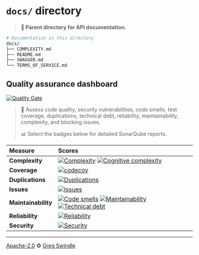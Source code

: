 # `docs/` directory
> **:open_file_folder: Parent directory for API documentation.**

```sh
# Documentation in this directory
docs/
├── COMPLEXITY.md
├── README.md
├── SWAGGER.md
└── TERMS_OF_SERVICE.md
```

## Quality assurance dashboard
[![Quality Gate][sonar-gate-img]][sonar-gate-url]

> 🔬  Assess code quality, security vulnerabilities, code smells, test coverage, duplications, technical debt, reliability, maintainability, complexity, and blocking issues.
>
> 📊 Select the badges below for detailed SonarQube reports.

| Measure             | Scores                                                             |
|:--------------------|:-------------------------------------------------------------------|
| **Complexity**      | [![Complexity][sonar-complexity-img]][sonar-complexity-url] [![Cognitive complexity][sonar-cognitive-img]][sonar-cognitive-url] |
| **Coverage**        | [![codecov](https://codecov.io/gh/gregswindle/open-api-archetypes/branch/master/graph/badge.svg)](https://codecov.io/gh/gregswindle/open-api-archetypes)       |
| **Duplications**    | [![Duplications][sonar-duplications-img]][sonar-duplications-url]  |
| **Issues**          | [![Issues][sonar-issues-img]][sonar-issues-url]                    |
| **Maintainability** | [![Code smells][sonar-code-smells-img]][sonar-code-smells-url]  [![Maintainability][sonar-maintainability-img]][sonar-maintainability-url] [![Technical debt][sonar-tech-debt-img]][sonar-tech-debt-url] |
| **Reliability**     | [![Reliability][sonar-reliability-img]][sonar-reliability-url]     |
| **Security**        | [![Security][sonar-security-img]][sonar-security-url]              |

---

[Apache-2.0][license-url] © [Greg Swindle][gregswindle-url]


[gregswindle-url]: https://github.com/gregswindle
[inch-ci-img]: http://inch-ci.org/github/gregswindle/open-api-archetypes.svg?branch=master
[inch-ci-url]: http://inch-ci.org/github/gregswindle/open-api-archetypes
[license-url]: https://www.apache.org/licenses/LICENSE-2.0
[sonar-code-smells-img]: http://sonarcloud.io/api/badges/measure?key=gregswindle-open-api-archetypes&metric=code_smells
[sonar-code-smells-url]: https://sonarcloud.io/component_measures/metric/code_smells/list?id=gregswindle-open-api-archetypes
[sonar-cognitive-img]: http://sonarcloud.io/api/badges/measure?key=gregswindle-open-api-archetypes&metric=cognitive_complexity
[sonar-cognitive-url]: https://sonarcloud.io/component_measures/metric/cognitive_complexity/list?id=gregswindle-open-api-archetypes
[sonar-complexity-img]: http://sonarcloud.io/api/badges/measure?key=gregswindle-open-api-archetypes&metric=function_complexity
[sonar-complexity-url]: https://sonarcloud.io/component_measures/domain/Complexity?id=gregswindle-open-api-archetypes
[sonar-coverage-img]: http://sonarcloud.io/api/badges/measure?key=gregswindle-open-api-archetypes&metric=coverage
[sonar-coverage-url]: https://sonarcloud.io/component_measures/domain/Coverage?id=gregswindle-open-api-archetypes
[sonar-duplications-img]: http://sonarcloud.io/api/badges/measure?key=gregswindle-open-api-archetypes&metric=duplicated_line_density
[sonar-duplications-url]: https://sonarcloud.io/component_measures/domain/Duplications?id=gregswindle-open-api-archetypes
[sonar-gate-img]: http://sonarcloud.io/api/badges/gate?key=gregswindle-open-api-archetypes
[sonar-gate-url]: http://sonarcloud.io/dashboard/index/gregswindle-open-api-archetypes
[sonar-issues-img]: http://sonarcloud.io/api/badges/measure?key=gregswindle-open-api-archetypes&metric=blocker_violations
[sonar-issues-url]: https://sonarcloud.io/component_measures/domain/Issues?id=gregswindle-open-api-archetypes
[sonar-maintainability-img]: http://sonarcloud.io/api/badges/measure?key=gregswindle-open-api-archetypes&metric=new_maintainability_rating
[sonar-maintainability-url]: https://sonarcloud.io/component_measures/domain/Maintainability?id=gregswindle-open-api-archetypes
[sonar-reliability-img]: http://sonarcloud.io/api/badges/measure?key=gregswindle-open-api-archetypes&metric=new_reliability_rating
[sonar-reliability-url]: https://sonarcloud.io/component_measures/domain/Reliability?id=gregswindle-open-api-archetypes
[sonar-security-img]: http://sonarcloud.io/api/badges/measure?key=gregswindle-open-api-archetypes&metric=vulnerabilities
[sonar-security-url]: https://sonarcloud.io/component_measures/domain/Security?id=gregswindle-open-api-archetypes
[sonar-tech-debt-img]:  https://sonarcloud.io/api/badges/measure?key=gregswindle-open-api-archetypes&metric=sqale_debt_ratio
[sonar-tech-debt-url]: https://sonarcloud.io/component_measures/metric/sqale_index/list?id=gregswindle-open-api-archetypes
